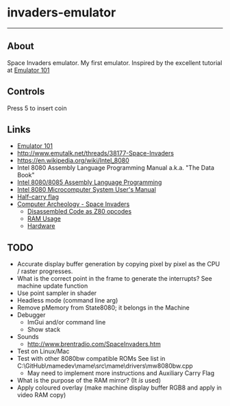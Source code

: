 # invaders-emulator

---

## About

Space Invaders emulator. My first emulator. Inspired by the excellent tutorial at [Emulator 101](http://emulator101.com)

## Controls

Press 5 to insert coin

## Links

- [Emulator 101](http://emulator101.com)
- http://www.emutalk.net/threads/38177-Space-Invaders
- https://en.wikipedia.org/wiki/Intel_8080
- Intel 8080 Assembly Language Programming Manual a.k.a. "The Data Book"
- [Intel 8080/8085 Assembly Language Programming](https://www.tramm.li/i8080/Intel%208080-8085%20Assembly%20Language%20Programming%201977%20Intel.pdf)
- [Intel 8080 Microcomputer System User's Manual](http://www.nj7p.info/Manuals/PDFs/Intel/9800153B.pdf)
- [Half-carry flag](https://en.wikipedia.org/wiki/Half-carry_flag)
- [Computer Archeology - Space Invaders](http://computerarcheology.com/Arcade/SpaceInvaders/)
  - [Disassembled Code as Z80 opcodes](http://computerarcheology.com/Arcade/SpaceInvaders/Code.html)
  - [RAM Usage](http://computerarcheology.com/Arcade/SpaceInvaders/RAMUse.html)
  - [Hardware](http://computerarcheology.com/Arcade/SpaceInvaders/Hardware.html)

## TODO

- Accurate display buffer generation by copying pixel by pixel as the CPU / raster progresses. 
- What is the correct point in the frame to generate the interrupts? See machine update function
- Use point sampler in shader
- Headless mode (command line arg)
- Remove pMemory from State8080; it belongs in the Machine
- Debugger
  - ImGui and/or command line
  - Show stack
- Sounds
  - http://www.brentradio.com/SpaceInvaders.htm
- Test on Linux/Mac
- Test with other 8080bw compatible ROMs See list in C:\GitHub\mamedev\mame\src\mame\drivers\mw8080bw.cpp
  - May need to implement more instructions and Auxiliary Carry Flag
- What is the purpose of the RAM mirror? (It *is* used)
- Apply coloured overlay (make machine display buffer RGB8 and apply in video RAM copy)
